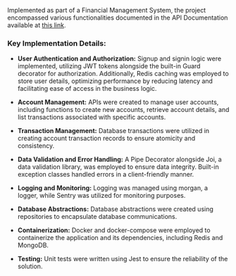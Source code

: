 Implemented as part of a Financial Management System, the project encompassed various functionalities documented in the API Documentation available at [this link](https://documenter.getpostman.com/view/18966325/2sA2rCV2jW).

### Key Implementation Details:

- **User Authentication and Authorization:** Signup and signin logic were implemented, utilizing JWT tokens alongside the built-in Guard decorator for authorization. Additionally, Redis caching was employed to store user details, optimizing performance by reducing latency and facilitating ease of access in the business logic.

- **Account Management:** APIs were created to manage user accounts, including functions to create new accounts, retrieve account details, and list transactions associated with specific accounts.

- **Transaction Management:** Database transactions were utilized in creating account transaction records to ensure atomicity and consistency.

- **Data Validation and Error Handling:** A Pipe Decorator alongside Joi, a data validation library, was employed to ensure data integrity. Built-in exception classes handled errors in a client-friendly manner.

- **Logging and Monitoring:** Logging was managed using morgan, a logger, while Sentry was utilized for monitoring purposes.

- **Database Abstractions:** Database abstractions were created using repositories to encapsulate database communications.

- **Containerization:** Docker and docker-compose were employed to containerize the application and its dependencies, including Redis and MongoDB.

- **Testing:** Unit tests were written using Jest to ensure the reliability of the solution.
